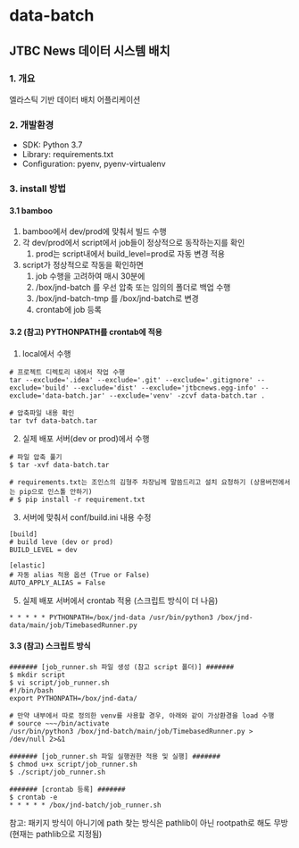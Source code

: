 # data-batch

## JTBC News 데이터 시스템 배치

### 1. 개요
엘라스틱 기반 데이터 배치 어플리케이션

### 2. 개발환경
- SDK: Python 3.7
- Library: requirements.txt
- Configuration: pyenv, pyenv-virtualenv

### 3. install 방법
#### 3.1 bamboo 
1. bamboo에서 dev/prod에 맞춰서 빌드 수행
2. 각 dev/prod에서 script에서 job들이 정상적으로 동작하는지를 확인
   1. prod는 script내에서 build_level=prod로 자동 변경 적용
3. script가 정상적으로 작동을 확인하면
   1. job 수행을 고려하여 매시 30분에 
   2. /box/jnd-batch 를 우선 압축 또는 임의의 폴더로 백업 수행
   3. /box/jnd-batch-tmp 를 /box/jnd-batch로 변경
   4. crontab에 job 등록

#### 3.2 (참고) PYTHONPATH를 crontab에 적용
1. local에서 수행
```
# 프로젝트 디렉토리 내에서 작업 수행
tar --exclude='.idea' --exclude='.git' --exclude='.gitignore' --exclude='build' --exclude='dist' --exclude='jtbcnews.egg-info' --exclude='data-batch.jar' --exclude='venv' -zcvf data-batch.tar .

# 압축파일 내용 확인
tar tvf data-batch.tar
```
2. 실제 배포 서버(dev or prod)에서 수행
```
# 파일 압축 풀기
$ tar -xvf data-batch.tar

# requirements.txt는 조인스의 김형주 차장님께 말씀드리고 설치 요청하기 (상용버전에서는 pip으로 인스톨 안하기)
# $ pip install -r requirement.txt
```

3. 서버에 맞춰서 conf/build.ini 내용 수정
```
[build]
# build leve (dev or prod)
BUILD_LEVEL = dev

[elastic]
# 자동 alias 적용 옵션 (True or False)
AUTO_APPLY_ALIAS = False
```

5. 실제 배포 서버에서 crontab 적용 (스크립트 방식이 더 나음)
```
* * * * * PYTHONPATH=/box/jnd-data /usr/bin/python3 /box/jnd-data/main/job/TimebasedRunner.py
```

#### 3.3 (참고) 스크립트 방식
```
####### [job_runner.sh 파일 생성 (참고 script 폴더)] #######
$ mkdir script
$ vi script/job_runner.sh 
#!/bin/bash
export PYTHONPATH=/box/jnd-data/

# 만약 내부에서 따로 정의한 venv를 사용할 경우, 아래와 같이 가상환경을 load 수행
# source ~~~/bin/activate
/usr/bin/python3 /box/jnd-batch/main/job/TimebasedRunner.py > /dev/null 2>&1

####### [job_runner.sh 파일 실행권한 적용 및 실행] #######
$ chmod u+x script/job_runner.sh
$ ./script/job_runner.sh

####### [crontab 등록] #######
$ crontab -e
* * * * * /box/jnd-batch/job_runner.sh
```

참고: 패키지 방식이 아니기에 path 찾는 방식은 pathlib이 아닌 rootpath로 해도 무방 (현재는 pathlib으로 지정됨)